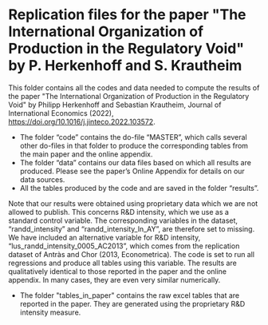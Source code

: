Replication files for the paper "The International Organization of Production in the Regulatory Void" by P. Herkenhoff and S. Krautheim
===========

This folder contains all the codes and data needed to compute the results of the paper "The International Organization of Production in the Regulatory Void"
by Philipp Herkenhoff and Sebastian Krautheim, Journal of International Economics (2022), https://doi.org/10.1016/j.jinteco.2022.103572.

* The folder “code” contains the do-file “MASTER”, which calls several other do-files in that folder to produce the corresponding tables from the main paper
and the online appendix. 
* The folder “data” contains our data files based on which all results are produced. Please see the paper’s Online Appendix for details on our data sources.
* All the tables produced by the code and are saved in the folder “results”.

Note that our results were obtained using proprietary data which we are not allowed to publish. This concerns R&D intensity,
which we use as a standard control variable. The corresponding variables in the dataset, “randd_intensity” and “randd_intensity_ln_AY”, are therefore set
to missing. We have included an alternative variable for R&D intensity, “lus_randd_intensity_0005_AC2013”, which comes from the replication dataset of 
Antràs and Chor (2013, Econometrica). The code is set to run all regressions and produce all tables using this variable. The results are qualitatively 
identical to those reported in the paper and the online appendix. In many cases, they are even very similar numerically. 

* The folder "tables_in_paper" contains the raw excel tables that are reported in the paper. They are generated using the proprietary R&D intensity measure. 
